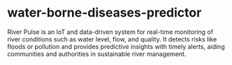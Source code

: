 # water-borne-diseases-predictor
River Pulse is an IoT and data-driven system for real-time monitoring of river conditions such as water level, flow, and quality. It detects risks like floods or pollution and provides predictive insights with timely alerts, aiding communities and authorities in sustainable river management.
